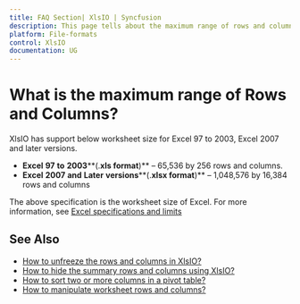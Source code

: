 ```yaml
---
title: FAQ Section| XlsIO | Syncfusion
description: This page tells about the maximum range of rows and columns supported in Syncfusion .NET Excel library (XlsIO).
platform: File-formats
control: XlsIO
documentation: UG
---
```


# What is the maximum range of Rows and Columns?

XlsIO has support below worksheet size for Excel 97 to 2003, Excel 2007 and later versions.

* **Excel** **97** **to** **2003****(.****xls** **format****)** – 65,536 by 256 rows and columns.
* **Excel** **2007** **and** **Later** **versions****(.****xlsx** **format****)**  – 1,048,576 by 16,384 rows and columns

The above specification is the worksheet size of Excel. For more information, see [Excel specifications and limits](https://support.office.com/en-nz/article/Excel-specifications-and-limits-1672b34d-7043-467e-8e27-269d656771c3)

## See Also

* [How to unfreeze the rows and columns in XlsIO?](https://help.syncfusion.com/file-formats/xlsio/faqs/how-to-unfreeze-the-rows-and-columns-in-xlsio)
* [How to hide the summary rows and columns using XlsIO?](https://help.syncfusion.com/file-formats/xlsio/faqs/how-to-hide-the-summary-rows-and-columns-using-xlsio)
* [How to sort two or more columns in a pivot table?](https://help.syncfusion.com/file-formats/xlsio/faqs/how-to-sort-two-or-more-columns-in-a-pivot-table)
* [How to manipulate worksheet rows and columns?](https://help.syncfusion.com/file-formats/xlsio/worksheet-rows-and-columns-manipulation)
